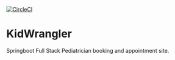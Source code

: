 
[![CircleCI](https://dl.circleci.com/status-badge/img/gh/gendath/KidWrangler/tree/main.svg?style=shield)](https://dl.circleci.com/status-badge/redirect/gh/gendath/KidWrangler/tree/main)
# KidWrangler

Springboot Full Stack Pediatrician booking and appointment site.